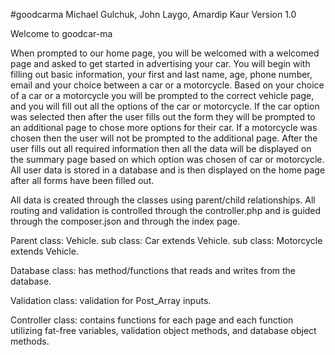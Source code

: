 #goodcarma 
Michael Gulchuk, John Laygo, Amardip Kaur
Version 1.0

Welcome to goodcar-ma

When prompted to our home page, you will be welcomed with a welcomed page
and asked to get started in advertising your car. You will begin with filling out basic information, 
your first and last name, age, phone number, email and your choice between a car or a 
motorcycle. Based on your choice of a car or a motorcycle you will be prompted to 
the correct vehicle page, and you will fill out all the options of the car or motorcycle.
If the car option was selected then after the user fills out the form they will
be prompted to an additional page to chose more options for their car. If a motorcycle was chosen
then the user will not be prompted to the additional page. After the user fills out all required
information then all the data will be displayed on the summary page based on which option was chosen of car or motorcycle.
All user data is stored in a database and is then displayed on the home page after all forms have been filled out. 

All data is created through the classes using parent/child relationships. All routing and validation
is controlled through the controller.php and is guided through the composer.json and through the index page. 

Parent class: Vehicle.
sub class: Car extends Vehicle.
sub class: Motorcycle extends Vehicle.

Database class: has method/functions that reads and writes from the database.

Validation class: validation for Post_Array inputs.

Controller class: contains functions for each page and each function utilizing fat-free variables, validation object methods,
and database object methods.